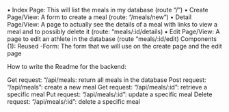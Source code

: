 • Index Page: This will list the meals in my database (route “/”) • Create Page/View: A form to create a meal (route: “/meals/new”) • Detail Page/View: A page to actually see the details of a meal with links to view a meal and to possibly delete it (route: “meals/:id/details) • Edit Page/View: A page to edit an athlete in the database (route “meals/:id/edit) Components (1): Reused -Form: The form that we will use on the create page and the edit page

How to write the Readme for the backend:

Get request: “/api/meals: return all meals in the database
Post request: “/api/meals”: create a new meal
Get request: “/api/meals/:id”: retrieve a specific meal
Put request: “/api/meals/:id”: update a specific meal
Delete request: “/api/meals/:id”: delete a specific meal

